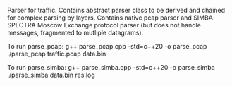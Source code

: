 Parser for traffic. Contains abstract parser class to be derived and chained for complex parsing by layers.
Contains native pcap parser and SIMBA SPECTRA Moscow Exchange protocol parser (but does not handle messages, fragmented to mutliple datagrams).

To run parse_pcap:
g++ parse_pcap.cpp -std=c++20 -o parse_pcap
./parse_pcap traffic.pcap data.bin

To run parse_simba:
g++ parse_simba.cpp -std=c++20 -o parse_simba
./parse_simba data.bin res.log
